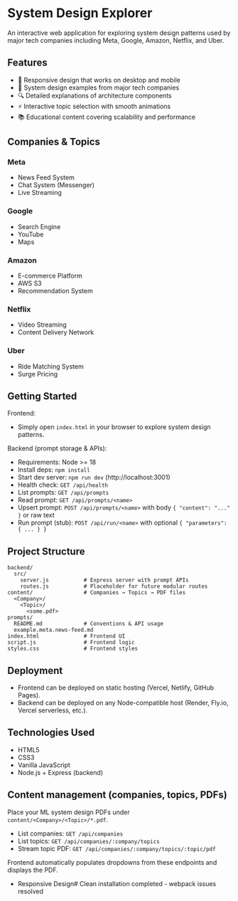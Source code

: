 # System Design Explorer

An interactive web application for exploring system design patterns used by major tech companies including Meta, Google, Amazon, Netflix, and Uber.

## Features

- 📱 Responsive design that works on desktop and mobile
- 🏢 System design examples from major tech companies
- 🔍 Detailed explanations of architecture components
- ⚡ Interactive topic selection with smooth animations
- 📚 Educational content covering scalability and performance

## Companies & Topics

### Meta
- News Feed System
- Chat System (Messenger)
- Live Streaming

### Google
- Search Engine
- YouTube
- Maps

### Amazon
- E-commerce Platform
- AWS S3
- Recommendation System

### Netflix
- Video Streaming
- Content Delivery Network

### Uber
- Ride Matching System
- Surge Pricing

## Getting Started

Frontend:
- Simply open `index.html` in your browser to explore system design patterns.

Backend (prompt storage & APIs):
- Requirements: Node >= 18
- Install deps: `npm install`
- Start dev server: `npm run dev` (http://localhost:3001)
- Health check: `GET /api/health`
- List prompts: `GET /api/prompts`
- Read prompt: `GET /api/prompts/<name>`
- Upsert prompt: `POST /api/prompts/<name>` with body `{ "content": "..." }` or raw text
- Run prompt (stub): `POST /api/run/<name>` with optional `{ "parameters": { ... } }`

## Project Structure

```
backend/
  src/
    server.js           # Express server with prompt APIs
    routes.js           # Placeholder for future modular routes
content/                # Companies → Topics → PDF files
  <Company>/
    <Topic>/
      <some.pdf>
prompts/
  README.md             # Conventions & API usage
  example.meta.news-feed.md
index.html              # Frontend UI
script.js               # Frontend logic
styles.css              # Frontend styles
```

## Deployment

- Frontend can be deployed on static hosting (Vercel, Netlify, GitHub Pages).
- Backend can be deployed on any Node-compatible host (Render, Fly.io, Vercel serverless, etc.).

## Technologies Used

- HTML5
- CSS3
- Vanilla JavaScript
- Node.js + Express (backend)

## Content management (companies, topics, PDFs)

Place your ML system design PDFs under `content/<Company>/<Topic>/*.pdf`.

- List companies: `GET /api/companies`
- List topics: `GET /api/companies/:company/topics`
- Stream topic PDF: `GET /api/companies/:company/topics/:topic/pdf`

Frontend automatically populates dropdowns from these endpoints and displays the PDF.
- Responsive Design# Clean installation completed - webpack issues resolved
